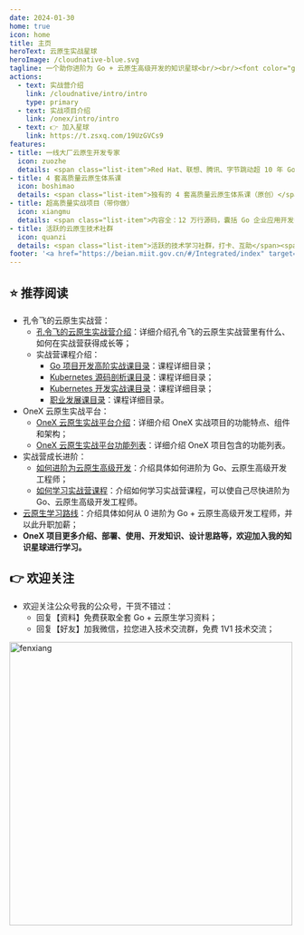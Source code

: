 ```yaml
---
date: 2024-01-30
home: true
icon: home
title: 主页
heroText: 云原生实战星球
heroImage: /cloudnative-blue.svg
tagline: 一个助你进阶为 Go + 云原生高级开发的知识星球<br/><br/><font color="gray" size="4.5" face="KaiTi">行业精品课，加入不后悔！</font>
actions:
  - text: 实战营介绍
    link: /cloudnative/intro/intro
    type: primary
  - text: 实战项目介绍
    link: /onex/intro/intro
  - text: 👉 加入星球
    link: https://t.zsxq.com/19UzGVCs9
features:
- title: 一线大厂云原生开发专家
  icon: zuozhe
  details: <span class="list-item">Red Hat、联想、腾讯、字节跳动超 10 年 Go + 云原生开发经验</span><span class="list-item">多个国内外知名产品设计和开发经验</span><span class="list-item">2 本书，4 套网课的技术课程写作经验</span><span class="list-item">中国移动通信联合会专家级讲师</span><span class="list-item">2023 年机械工业出版社新锐作者</span><span class="list-item">一个为写课敢于放弃头发的人</span>
- title: 4 套高质量云原生体系课
  icon: boshimao
  details: <span class="list-item">独有的 4 套高质量云原生体系课（原创）</span><span class="list-item">350 节充足课程量</span><span class="list-item">Go 项目开发高阶实战课</span><span class="list-item">Kubernetes 源码剖析课（基于 v1.29.3）</span><span class="list-item">内容全面的 Kubernetes 开发实战课</span><span class="list-item">大量实战案例和源码</span></span><span class="list-item">每日一题（算法、Go、云原生面试题等）</span><span class="list-item">职业发展辅导 + 面试辅导</span><span class="list-item">不定期的直播分享</span><span class="list-item">体系课持续不断更新、优化</span><span class="list-item">星球内海量学习资料分享</span>
- title: 超高质量实战项目（带你做）
  icon: xiangmu
  details: <span class="list-item">内容全：12 万行源码，囊括 Go 企业应用开发中绝大部分功能点的企业级 Go 项目</span><span class="list-item">质量高：项目代码规范、质量高、功能全、易扩展</span><span class="list-item">开发模式全：命令式+声明式编程范式等</span><span class="list-item">架构先进：简洁架构、Kubernetes 架构</span><span class="list-item">持续更新：项目功能、架构等持续更新</span>
- title: 活跃的云原生技术社群
  icon: quanzi
  details: <span class="list-item">活跃的技术学习社群，打卡、互助</span><span class="list-item">持续不断的、高质量云原生技术分享，及时解答学习过程中的疑问</span>
footer: '<a href="https://beian.miit.gov.cn/#/Integrated/index" target="_blank">备案号: 粤ICP备2024181276号</a >'
---
```


## :star: 推荐阅读 

- 孔令飞的云原生实战营：
  - [孔令飞的云原生实战营介绍](/cloudnative/intro/intro.md)：详细介绍孔令飞的云原生实战营里有什么、如何在实战营获得成长等；
  - 实战营课程介绍：
    - [Go 项目开发高阶实战课目录](/cloudnative/catalog/go.md)：课程详细目录；
    - [Kubernetes 源码剖析课目录](/cloudnative/catalog/kubernetes.md)：课程详细目录；
    - [Kubernetes 开发实战课目录](/cloudnative/catalog/k8s-devel.md)：课程详细目录；
    - [职业发展课目录](/cloudnative/catalog/career.md)：课程详细目录。
- OneX 云原生实战平台：
  - [OneX 云原生实战平台介绍](/onex/intro/intro.md)：详细介绍 OneX 实战项目的功能特点、组件和架构；
  - [OneX 云原生实战平台功能列表](/onex/intro/feature.md)：详细介绍 OneX 项目包含的功能列表。
- 实战营成长进阶：
  - [如何进阶为云原生高级开发](/cloudnative/advanced/advanced.md)：介绍具体如何进阶为 Go、云原生高级开发工程师；
  - [如何学习实战营课程](/cloudnative/advanced/how.md)：介绍如何学习实战营课程，可以使自己尽快进阶为 Go、云原生高级开发工程师。
- [云原生学习路线](/learn/roadmap.md)：介绍具体如何从 0 进阶为 Go + 云原生高级开发工程师，并以此升职加薪；
- **OneX 项目更多介绍、部署、使用、开发知识、设计思路等，欢迎加入我的知识星球进行学习。**

## :point_right: 欢迎关注

- 欢迎关注公众号我的公众号，干货不错过：
  - 回复【资料】免费获取全套 Go + 云原生学习资料；
  - 回复【好友】加我微信，拉您进入技术交流群，免费 1V1 技术交流；

<img src="/images/contact/令飞编程.png" alt="fenxiang" style="display: block;width:500px;height:auto;margin-left: 0;margin-right:auto;">
